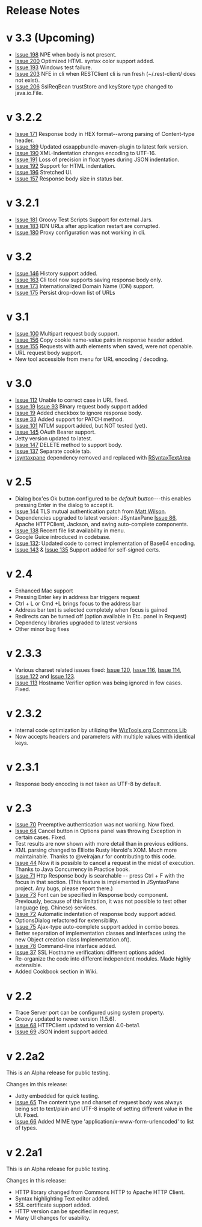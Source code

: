 # Release Notes #

# v 3.3 (Upcoming) #

  * [Issue 198](https://code.google.com/p/rest-client/issues/detail?id=198) NPE when body is not present.
  * [Issue 200](https://code.google.com/p/rest-client/issues/detail?id=200) Optimized HTML syntax color support added.
  * [Issue 193](https://code.google.com/p/rest-client/issues/detail?id=193) Windows test failure.
  * [Issue 203](https://code.google.com/p/rest-client/issues/detail?id=203) NFE in cli when RESTClient cli is run fresh (~/.rest-client/ does not exist).
  * [Issue 206](https://code.google.com/p/rest-client/issues/detail?id=206) SslReqBean trustStore and keyStore type changed to java.io.File.

# v 3.2.2 #

  * [Issue 171](https://code.google.com/p/rest-client/issues/detail?id=171) Response body in HEX format--wrong parsing of Content-type header.
  * [Issue 189](https://code.google.com/p/rest-client/issues/detail?id=189) Updated osxappbundle-maven-plugin to latest fork version.
  * [Issue 190](https://code.google.com/p/rest-client/issues/detail?id=190) XML-Indentation changes encoding to UTF-16.
  * [Issue 191](https://code.google.com/p/rest-client/issues/detail?id=191) Loss of precision in float types during JSON indentation.
  * [Issue 192](https://code.google.com/p/rest-client/issues/detail?id=192) Support for HTML indentation.
  * [Issue 196](https://code.google.com/p/rest-client/issues/detail?id=196) Stretched UI.
  * [Issue 157](https://code.google.com/p/rest-client/issues/detail?id=157) Response body size in status bar.

# v 3.2.1 #

  * [Issue 181](https://code.google.com/p/rest-client/issues/detail?id=181) Groovy Test Scripts Support for external Jars.
  * [Issue 183](https://code.google.com/p/rest-client/issues/detail?id=183) IDN URLs after application restart are corrupted.
  * [Issue 180](https://code.google.com/p/rest-client/issues/detail?id=180) Proxy configuration was not working in cli.

# v 3.2 #

  * [Issue 146](https://code.google.com/p/rest-client/issues/detail?id=146) History support added.
  * [Issue 163](https://code.google.com/p/rest-client/issues/detail?id=163) Cli tool now supports saving response body only.
  * [Issue 173](https://code.google.com/p/rest-client/issues/detail?id=173) Internationalized Domain Name (IDN) support.
  * [Issue 175](https://code.google.com/p/rest-client/issues/detail?id=175) Persist drop-down list of URLs

# v 3.1 #

  * [Issue 100](https://code.google.com/p/rest-client/issues/detail?id=100) Multipart request body support.
  * [Issue 156](https://code.google.com/p/rest-client/issues/detail?id=156) Copy cookie name-value pairs in response header added.
  * [Issue 155](https://code.google.com/p/rest-client/issues/detail?id=155) Requests with auth elements when saved, were not openable.
  * URL request body support.
  * New tool accessible from menu for URL encoding / decoding.

# v 3.0 #

  * [Issue 112](https://code.google.com/p/rest-client/issues/detail?id=112) Unable to correct case in URL fixed.
  * [Issue 19](https://code.google.com/p/rest-client/issues/detail?id=19) [Issue 93](https://code.google.com/p/rest-client/issues/detail?id=93) Binary request body support added
  * [Issue 19](https://code.google.com/p/rest-client/issues/detail?id=19) Added checkbox to ignore response body.
  * [Issue 33](https://code.google.com/p/rest-client/issues/detail?id=33) Added support for PATCH method.
  * [Issue 101](https://code.google.com/p/rest-client/issues/detail?id=101) NTLM support added, but NOT tested (yet).
  * [Issue 145](https://code.google.com/p/rest-client/issues/detail?id=145) OAuth Bearer support.
  * Jetty version updated to latest.
  * [Issue 147](https://code.google.com/p/rest-client/issues/detail?id=147) DELETE method to support body.
  * [Issue 137](https://code.google.com/p/rest-client/issues/detail?id=137) Separate cookie tab.
  * [jsyntaxpane](http://jsyntaxpane.googlecode.com/) dependency removed and replaced with [RSyntaxTextArea](http://fifesoft.com/rsyntaxtextarea/)

# v 2.5 #

  * Dialog box'es Ok button configured to be _default button_---this enables pressing Enter in the dialog to accept it.
  * [Issue 144](https://code.google.com/p/rest-client/issues/detail?id=144) TLS mutual authentication patch from [Matt Wilson](http://mattwilson.org/).
  * Dependencies upgraded to latest version: JSyntaxPane [Issue 86](https://code.google.com/p/rest-client/issues/detail?id=86), Apache HTTPClient, Jackson, and swing auto-complete components.
  * [Issue 138](https://code.google.com/p/rest-client/issues/detail?id=138) Recent file list availability in menu.
  * Google Guice introduced in codebase.
  * [Issue 132](https://code.google.com/p/rest-client/issues/detail?id=132): Updated code to correct implementation of Base64 encoding.
  * [Issue 143](https://code.google.com/p/rest-client/issues/detail?id=143) & [Issue 135](https://code.google.com/p/rest-client/issues/detail?id=135) Support added for self-signed certs.

# v 2.4 #

  * Enhanced Mac support
  * Pressing Enter key in address bar triggers request
  * Ctrl + L or Cmd +L brings focus to the address bar
  * Address bar text is selected completely when focus is gained
  * Redirects can be turned off (option available in Etc. panel in Request)
  * Dependency libraries upgraded to latest versions
  * Other minor bug fixes

# v 2.3.3 #

  * Various charset related issues fixed: [Issue 120](https://code.google.com/p/rest-client/issues/detail?id=120), [Issue 116](https://code.google.com/p/rest-client/issues/detail?id=116), [Issue 114](https://code.google.com/p/rest-client/issues/detail?id=114), [Issue 122](https://code.google.com/p/rest-client/issues/detail?id=122) and [Issue 123](https://code.google.com/p/rest-client/issues/detail?id=123).
  * [Issue 113](https://code.google.com/p/rest-client/issues/detail?id=113) Hostname Verifier option was being ignored in few cases. Fixed.

# v 2.3.2 #

  * Internal code optimization by utilizing the [WizTools.org Commons Lib](http://wiztools-commons-lib.googlecode.com/)
  * Now accepts headers and parameters with multiple values with identical keys.

# v 2.3.1 #

  * Response body encoding is not taken as UTF-8 by default.

# v 2.3 #

  * [Issue 70](https://code.google.com/p/rest-client/issues/detail?id=70) Preemptive authentication was not working. Now fixed.
  * [Issue 64](https://code.google.com/p/rest-client/issues/detail?id=64) Cancel button in Options panel was throwing Exception in certain cases. Fixed.
  * Test results are now shown with more detail than in previous editions.
  * XML parsing changed to Elliotte Rusty Harold's XOM. Much more maintainable. Thanks to @velrajan.r for contributing to this code.
  * [Issue 44](https://code.google.com/p/rest-client/issues/detail?id=44) Now it is possible to cancel a request in the midst of execution. Thanks to Java Concurrency in Practice book.
  * [Issue 71](https://code.google.com/p/rest-client/issues/detail?id=71) Http Response body is searchable -- press Ctrl + F with the focus in that section. (This feature is implemented in JSyntaxPane project. Any bugs, please report there.)
  * [Issue 73](https://code.google.com/p/rest-client/issues/detail?id=73) Font can be specified in Response body component. Previously, because of this limitation, it was not possible to test other language (eg. Chinese) services.
  * [Issue 72](https://code.google.com/p/rest-client/issues/detail?id=72) Automatic indentation of response body support added.
  * OptionsDialog refactored for extensibility.
  * [Issue 75](https://code.google.com/p/rest-client/issues/detail?id=75) Ajax-type auto-complete support added in combo boxes.
  * Better separation of implementation classes and interfaces using the new Object creation class Implementation.of().
  * [Issue 78](https://code.google.com/p/rest-client/issues/detail?id=78) Command-line interface added.
  * [Issue 37](https://code.google.com/p/rest-client/issues/detail?id=37) SSL Hostname verification: different options added.
  * Re-organize the code into different independent modules. Made highly extensible.
  * Added Cookbook section in Wiki.

# v 2.2 #

  * Trace Server port can be configured using system property.
  * Groovy updated to newer version (1.5.6).
  * [Issue 68](https://code.google.com/p/rest-client/issues/detail?id=68) HTTPClient updated to version 4.0-beta1.
  * [Issue 69](https://code.google.com/p/rest-client/issues/detail?id=69) JSON indent support added.

# v 2.2a2 #

This is an Alpha release for public testing.

Changes im this release:
  * Jetty embedded for quick testing.
  * [Issue 65](https://code.google.com/p/rest-client/issues/detail?id=65) The content type and charset of request body was always being set to text/plain and UTF-8 inspite of setting different value in the UI. Fixed.
  * [Issue 66](https://code.google.com/p/rest-client/issues/detail?id=66) Added MIME type 'application/x-www-form-urlencoded' to list of types.

# v 2.2a1 #

This is an Alpha release for public testing.

Changes in this release:
  * HTTP library changed from Commons HTTP to Apache HTTP Client.
  * Syntax highlighting Text editor added.
  * SSL certificate support added.
  * HTTP version can be specified in request.
  * Many UI changes for usability.